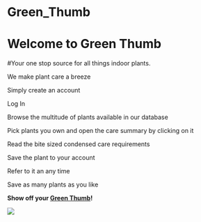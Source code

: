 # Green_Thumb
# Welcome to Green Thumb
#Your one stop source for all things indoor plants.

We make plant care a breeze

Simply create an account

Log In

Browse the multitude of plants available in our database

Pick plants you own and open the care summary by clicking on it

Read the bite sized condensed care requirements

Save the plant to your account

Refer to it an any time

Save as many plants as you like

**Show off your [Green Thumb](https://dry-ocean-53441.herokuapp.com/)!**

![](https://gph.is/2nTtaRE)

